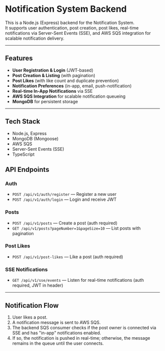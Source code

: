 # Notification System Backend

This is a Node.js (Express) backend for the Notification System.  
It supports user authentication, post creation, post likes, real-time notifications via Server-Sent Events (SSE), and AWS SQS integration for scalable notification delivery.

---

## Features

- **User Registration & Login** (JWT-based)
- **Post Creation & Listing** (with pagination)
- **Post Likes** (with like count and duplicate prevention)
- **Notification Preferences** (in-app, email, push-notification)
- **Real-time In-App Notifications** via SSE
- **AWS SQS Integration** for scalable notification queueing
- **MongoDB** for persistent storage

---

## Tech Stack

- Node.js, Express
- MongoDB (Mongoose)
- AWS SQS
- Server-Sent Events (SSE)
- TypeScript

## API Endpoints

### Auth

- `POST /api/v1/auth/register` — Register a new user
- `POST /api/v1/auth/login` — Login and receive JWT

### Posts

- `POST /api/v1/posts` — Create a post (auth required)
- `GET /api/v1/posts?pageNumber=1&pageSize=10` — List posts with pagination

### Post Likes

- `POST /api/v1/post-likes` — Like a post (auth required)

### SSE Notifications

- `GET /api/v1/sse/events` — Listen for real-time notifications (auth required, JWT in header)

---

## Notification Flow

1. User likes a post.
2. A notification message is sent to AWS SQS.
3. The backend SQS consumer checks if the post owner is connected via SSE and has "in-app" notifications enabled.
4. If so, the notification is pushed in real-time; otherwise, the message remains in the queue until the user connects.
